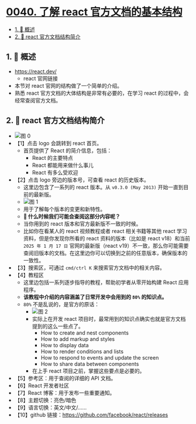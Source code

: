 # [0040. 了解 react 官方文档的基本结构](https://github.com/Tdahuyou/TNotes.react/tree/main/notes/0040.%20%E4%BA%86%E8%A7%A3%20react%20%E5%AE%98%E6%96%B9%E6%96%87%E6%A1%A3%E7%9A%84%E5%9F%BA%E6%9C%AC%E7%BB%93%E6%9E%84)

<!-- region:toc -->

- [1. 📝 概述](#1--概述)
- [2. 📒 react 官方文档结构简介](#2--react-官方文档结构简介)

<!-- endregion:toc -->

## 1. 📝 概述

- https://react.dev/
  - react 官网链接
- 本节对 react 官网的结构做了一个简单的介绍。
- 熟悉 react 官方文档的大体结构是非常有必要的，在学习 react 的过程中，会经常查阅官方文档。

## 2. 📒 react 官方文档结构简介

- ![图 0](https://cdn.jsdelivr.net/gh/tnotesjs/imgs@main/2025-06-23-21-24-44.png)
- 【1】点击 logo 会跳转到 react 首页。
  - 首页提供了 React 的简介信息，包括：
    - React 的主要特点
    - React 都能用来做什么事儿
    - React 有多么受欢迎
- 【2】点击 logo 旁边的版本号，可查看 react 的历史版本。
  - 这里边包含了一系列的 react 版本。从 `v0.3.0 (May 2013)` 开始一直到目前的最新版。
  - ![图 1](https://cdn.jsdelivr.net/gh/tnotesjs/imgs@main/2025-06-23-21-25-57.png)
  - 用于了解每个版本的变更和新特性。
  - **🤔 什么时候我们可能会查阅这部分内容呢？**
  - 当你用到的 react 版本和官方最新版不一致的时候。
  - 比如你在看某人的 react 视频教程或者 react 相关书籍等其他 react 学习资料，但是你发现你所看的 react 资料的版本（比如是 react v18）和当前 `2025 年 1 月 17 日` 官网的最新版（react v19）不一致，那么你可能需要查阅旧版本的文档。在这里边你可以切换到之前的任意版本，确保版本的一致性。
- 【3】搜索区，可通过 `cmd/ctrl K` 来搜索官方文档中的相关内容。
- 【4】教程区
  - 这里边包括一系列逐步指导的教程，帮助初学者从零开始构建 React 应用程序。
  - **该教程中介绍的内容涵盖了日常开发中会用到的 `80%` 的知识点。**
  - `80%` 不是乱说的，是官方的原话：
    - ![图 2](https://cdn.jsdelivr.net/gh/tnotesjs/imgs@main/2025-06-23-21-27-00.png)
    - 实际上在开发 react 项目时，最常用到的知识点确实也就是官方文档提到的这么一些点了。
      - How to create and nest components
      - How to add markup and styles
      - How to display data
      - How to render conditions and lists
      - How to respond to events and update the screen
      - How to share data between components
    - 在上手 react 项目之前，掌握这些要点是必要的。
- 【5】参考区：用于查阅的详细的 API 文档。
- 【6】React 开发者社区
- 【7】React 博客：用于发布一些重要通知。
- 【8】主题切换：亮色/暗色
- 【9】语言切换：英文/中文/……
- 【10】github 链接：https://github.com/facebook/react/releases
